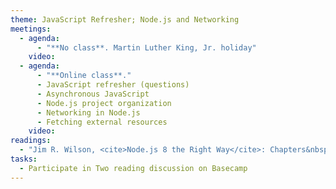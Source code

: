 ```yaml
---
theme: JavaScript Refresher; Node.js and Networking
meetings:
  - agenda:
      - "**No class**. Martin Luther King, Jr. holiday"
    video:
  - agenda:
      - "**Online class**."
      - JavaScript refresher (questions)
      - Asynchronous JavaScript
      - Node.js project organization
      - Networking in Node.js
      - Fetching external resources
    video:
readings:
  - "Jim R. Wilson, <cite>Node.js 8 the Right Way</cite>: Chapters&nbsp;3–4"
tasks:
  - Participate in Two reading discussion on Basecamp
---
```

